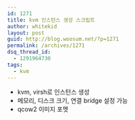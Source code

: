 ```yaml
---
id: 1271
title: kvm 인스턴스 생성 스크립트
author: whitekid
layout: post
guid: http://blog.woosum.net/?p=1271
permalink: /archives/1271
dsq_thread_id:
  - 1291964730
tags:
  - kvm
---
```

  * kvm, virsh로 인스턴스 생성
  * 메모리, 디스크 크기, 연결 bridge 설정 가능
  * qcow2 이미지 포멧